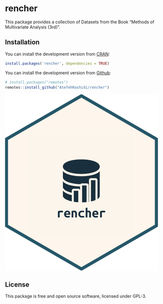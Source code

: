 
<!-- README.md is generated from README.Rmd. Please edit that file -->

# rencher

<!-- badges: start -->
<!-- badges: end -->

This package provides a collection of Datasets from the Book “Methods of
Multivariate Analysis (3rd)”.

## Installation

You can install the development version from
[CRAN](https://doi.org/10.32614/CRAN.package.rencher):

``` r
install.packages('rencher', dependencies = TRUE)
```

You can install the development version from [Github](https://github.com/AtefehRashidi/rencher):

``` r
# install.packages("remotes")
remotes::install_github("AtefehRashidi/rencher")
```

![](man/figures/hex_rencher.png)

## License

This package is free and open source software, licensed under GPL-3.
